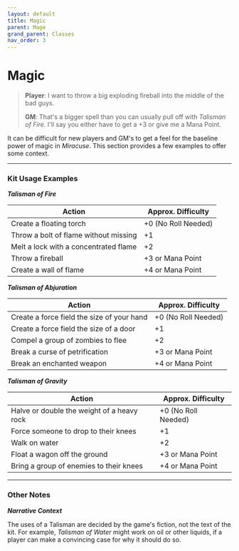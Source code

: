 ```yaml
---
layout: default
title: Magic
parent: Mage
grand_parent: Classes
nav_order: 3
---
```


# Magic

>**Player**: I want to throw a big exploding fireball into the middle of the bad guys.
>
>**GM**: That's a bigger spell than you can usually pull off with *Talisman of Fire*. I'll say you either have to get a +3 or give me a Mana Point.

It can be difficult for new players and GM's to get a feel for the baseline power of magic in _Miracuse_. This section provides a few examples to offer some context.

---

### Kit Usage Examples

***Talisman of Fire***

| Action                                | Approx. Difficulty  |
| ------------------------------------- | ------------------- |
| Create a floating torch               | +0 (No Roll Needed) |
| Throw a bolt of flame without missing | +1                  |
| Melt a lock with a concentrated flame | +2                  |
| Throw a fireball                      | +3 or Mana Point    |
| Create a wall of flame                | +4 or Mana Point    |

***Talisman of Abjuration***

| Action                                     | Approx. Difficulty  |
| ------------------------------------------ | ------------------- |
| Create a force field the size of your hand | +0 (No Roll Needed) |
| Create a force field the size of a door    | +1                  |
| Compel a group of zombies to flee          | +2                  |
| Break a curse of petrification             | +3 or Mana Point    |
| Break an enchanted weapon                  | +4 or Mana Point    |

***Talisman of Gravity***

| Action                                     | Approx. Difficulty  |
| ------------------------------------------ | ------------------- |
| Halve or double the weight of a heavy rock | +0 (No Roll Needed) |
| Force someone to drop to their knees       | +1                  |
| Walk on water                              | +2                  |
| Float a wagon off the ground               | +3 or Mana Point    |
| Bring a group of enemies to their knees    | +4 or Mana Point    |

---

### Other Notes

***Narrative Context***

The uses of a Talisman are decided by the game's fiction, not the text of the kit. For example, _Talisman of Water_ might work on oil or other liquids, if a player can make a convincing case for why it should do so.


